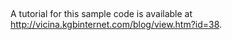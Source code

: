 ##
A tutorial for this sample code is available at http://vicina.kgbinternet.com/blog/view.htm?id=38.